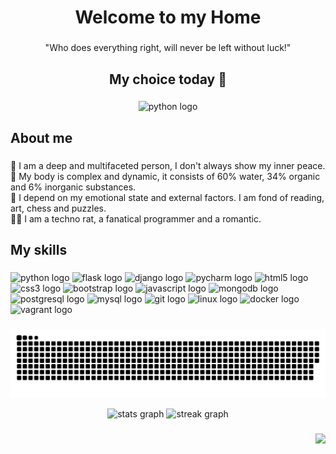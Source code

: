 <h1 align="center">Welcome to my Home</h1>

###

<p align="center">"Who does everything right, will never be left without luck!"</p>

###

<h2 align="center">My choice today 🐍</h2>

###

<div align="center">
  <img src="https://cdn.jsdelivr.net/gh/devicons/devicon/icons/python/python-original.svg" height="120" width="132" alt="python logo"  />
</div>

###

<h2 align="left">About me</h2>

###

<p align="left">🧬 I am a deep and multifaceted person, I don't always show my inner peace.<br>🧪 My body is complex and dynamic, it consists of 60% water, 34% organic and 6% inorganic substances.<br>🤖 I depend on my emotional state and external factors. I am fond of reading, art, chess and puzzles.<br>👩‍💻 I am a techno rat, a fanatical programmer and a romantic.</p>

###

<h2 align="left">My skills</h2>

###

<div align="left">
  <img src="https://cdn.jsdelivr.net/gh/devicons/devicon/icons/python/python-original.svg" height="40" width="52" alt="python logo"  />
  <img src="https://cdn.jsdelivr.net/gh/devicons/devicon/icons/flask/flask-original.svg" height="40" width="52" alt="flask logo"  />
  <img src="https://cdn.jsdelivr.net/gh/devicons/devicon/icons/django/django-plain.svg" height="40" width="52" alt="django logo"  />
  <img src="https://cdn.jsdelivr.net/gh/devicons/devicon/icons/pycharm/pycharm-original.svg" height="40" width="52" alt="pycharm logo"  />
  <img src="https://cdn.jsdelivr.net/gh/devicons/devicon/icons/html5/html5-original.svg" height="40" width="52" alt="html5 logo"  />
  <img src="https://cdn.jsdelivr.net/gh/devicons/devicon/icons/css3/css3-original.svg" height="40" width="52" alt="css3 logo"  />
  <img src="https://cdn.jsdelivr.net/gh/devicons/devicon/icons/bootstrap/bootstrap-original.svg" height="40" width="52" alt="bootstrap logo"  />
  <img src="https://cdn.jsdelivr.net/gh/devicons/devicon/icons/javascript/javascript-original.svg" height="40" width="52" alt="javascript logo"  />
  <img src="https://cdn.jsdelivr.net/gh/devicons/devicon/icons/mongodb/mongodb-original.svg" height="40" width="52" alt="mongodb logo"  />
  <img src="https://cdn.jsdelivr.net/gh/devicons/devicon/icons/postgresql/postgresql-original.svg" height="40" width="52" alt="postgresql logo"  />
  <img src="https://cdn.jsdelivr.net/gh/devicons/devicon/icons/mysql/mysql-original.svg" height="40" width="52" alt="mysql logo"  />
  <img src="https://cdn.jsdelivr.net/gh/devicons/devicon/icons/git/git-original.svg" height="40" width="52" alt="git logo"  />
  <img src="https://cdn.jsdelivr.net/gh/devicons/devicon/icons/linux/linux-original.svg" height="40" width="52" alt="linux logo"  />
  <img src="https://cdn.jsdelivr.net/gh/devicons/devicon/icons/docker/docker-original.svg" height="40" width="52" alt="docker logo"  />
  <img src="https://cdn.jsdelivr.net/gh/devicons/devicon/icons/vagrant/vagrant-original.svg" height="40" width="52" alt="vagrant logo"  />
</div>

###
![Snake animation](https://github.com/blackbirdcoder/blackbirdcoder/blob/output/snake.svg)

<div align="center">
  <img src="https://github-readme-stats.vercel.app/api?username=blackbirdcoder&hide_title=true&hide_rank=true&show_icons=true&include_all_commits=true&count_private=true&disable_animations=true&theme=default&locale=en&hide_border=true&order=1" height="150" alt="stats graph"  />
  <img src="https://streak-stats.demolab.com?user=blackbirdcoder&locale=en&mode=daily&theme=default&hide_border=true&border_radius=5&date_format=M j[, Y]&order=3" height="150" alt="streak graph"  />
</div>

###

<div align="right">
  <img src="https://visitor-badge.laobi.icu/badge?page_id=blackbirdcoder.blackbirdcoder&left_color=darkorange&right_color=darkslategrey"  />
</div>

###

<div align="left">
</div>

###

